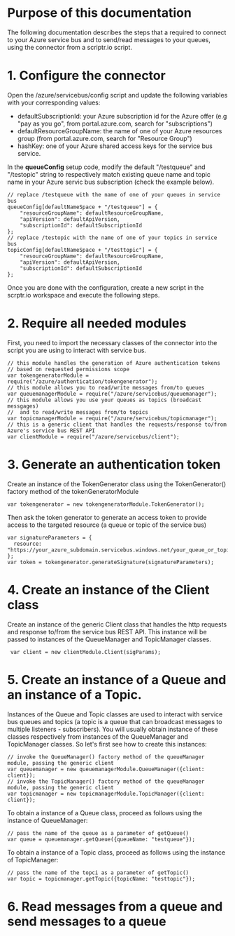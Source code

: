 # Purpose of this documentation

The following documentation describes the steps that a required to connect to your Azure service bus and to send/read messages to your queues, using the connector from a scriptr.io script.

# 1. Configure the connector

Open the /azure/servicebus/config script and update the following variables with your corresponding values:

- defaultSubscriptionId: your Azure subscription id for the Azure offer (e.g "pay as you go", from portal.azure.com, search for "subscriptions") 
- defaultResourceGroupName: the name of one of your Azure resources group (from portal.azure.com, search for "Resource Group")
- hashKey: one of your Azure shared access keys for the service bus service.

In the **queueConfig** setup code, modify the default "/testqueue" and "/testopic" string to respectively match existing queue name and topic name in your Azure servic bus subscription (check the example below).

```
// replace /testqueue with the name of one of your queues in service bus
queueConfig[defaultNameSpace + "/testqueue"] = { 
    "resourceGroupName": defaultResourceGroupName,
    "apiVersion": defaultApiVersion,
    "subscriptionId": defaultSubscriptionId
};
// replace /testopic with the name of one of your topics in service bus
topicConfig[defaultNameSpace + "/testtopic"] = {
    "resourceGroupName": defaultResourceGroupName,
    "apiVersion": defaultApiVersion,
    "subscriptionId": defaultSubscriptionId
};
```

Once you are done with the configuration, create a new script in the scrptr.io workspace and execute the following steps.

# 2. Require all needed modules

First, you need to import the necessary classes of the connector into the script you are using to interact with service bus.

```
// this module handles the generation of Azure authentication tokens
// based on requested permissions scope
var tokengeneratorModule = require("/azure/authentication/tokengenerator");
// this module allows you to read/write messages from/to queues 
var queuemanagerModule = require("/azure/servicebus/queuemanager");
// this module allows you use your queues as topics (broadcast messgages)
//  and to read/write messages from/to topics 
var topicmanagerModule = require("/azure/servicebus/topicmanager");
// this is a generic client that handles the requests/response to/from Azure's service bus REST API
var clientModule = require("/azure/servicebus/client");
```

# 3. Generate an authentication token

Create an instance of the TokenGenerator class using the TokenGenerator() factory method of the tokenGeneratorModule
```
var tokengenerator = new tokengeneratorModule.TokenGenerator();
```
Then ask the token generator to generate an access token to provide access to the targeted resource (a queue or topic of the service bus)
```
var signatureParameters = {       
  resource: "https://your_azure_subdomain.servicebus.windows.net/your_queue_or_topic_name" 
};
var token = tokengenerator.generateSignature(signatureParameters);
```
# 4. Create an instance of the Client class

Create an instance of the generic Client class that handles the http requests and response to/from the service bus REST API. This instance will be passed to instances of the QueueManager and TopicManager classes.
```
 var client = new clientModule.Client(sigParams);
 ```
 
 # 5. Create an instance of a Queue and an instance of a Topic.
 
Instances of the Queue and Topic classes are used to interact with service bus queues and topics (a topic is a queue that can broadcast messages to multiple listeners - subscribers). You will usually obtain instance of these classes respectively from instances of the QueueManager and TopicManager classes. So let's first see how to create this instances:
 
```
// invoke the QueueManager() factory method of the queueManager module, passing the generic client
var queuemanager = new queuemanagerModule.QueueManager({client: client});
// invoke the TopicManager() factory method of the queueManager module, passing the generic client
var topicmanager = new topicmanagerModule.TopicManager({client: client});
```

To obtain a instance of a Queue class, proceed as follows using the instance of QueueManager:
```
// pass the name of the queue as a parameter of getQueue()
var queue = queuemanager.getQueue({queueName: "testqueue"});
```

To obtain a instance of a Topic class, proceed as follows using the instance of TopicManager:
```
// pass the name of the topci as a parameter of getTopic()
var topic = topicmanager.getTopic({topicName: "testtopic"});
```

# 6. Read messages from a queue and send messages to a queue





